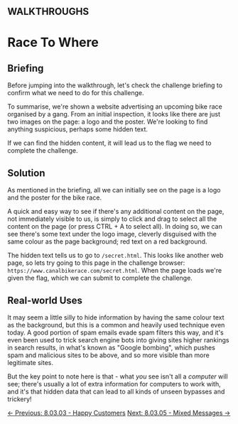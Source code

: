 ## WALKTHROUGHS

# Race To Where

## Briefing

Before jumping into the walkthrough, let's check the challenge briefing to confirm what we need to do for this challenge.

To summarise, we're shown a website advertising an upcoming bike race
 organised by a gang. From an initial inspection, it looks like there
are just two images on the page: a logo and the poster. We're looking to
 find anything suspicious, perhaps some hidden text.

If we can find the hidden content, it will lead us to the flag we need to complete the challenge.

## Solution

As mentioned in the briefing, all we can initially see on the page is a logo and the poster for the bike race.

A quick and easy way to see if there's any additional content on the
page, not immediately visible to us, is simply to click and drag to
select all the content on the page (or press CTRL + A to select all). In
 doing so, we can see there's some text under the logo image, cleverly
disguised with the same colour as the page background; red text on a red
 background.

The hidden text tells us to go to `/secret.html`. This looks like another web page, so lets try going to this page in the challenge browser: `https://www.canalbikerace.com/secret.html`. When the page loads we're given the flag, which we can submit to complete the challenge.

## Real-world Uses

It may seem a little silly to hide information by having the same
colour text as the background, but this is a common and heavily used
technique even today. A good portion of spam emails evade spam filters
this way, and it's even been used to trick search engine bots into
giving sites higher rankings in search results, in what's known as
"Google bombing", which pushes spam and malicious sites to be above, and
 so more visible than more legitimate sites.

But the key point to note here is that - what *you* see isn't all a *computer*
 will see; there's usually a lot of extra information for computers to
work with, and it's that hidden data that can lead to all kinds of
unseen bypasses and trickery!

[← Previous: 8.03.03 - Happy Customers](https://play.cyberstart.com/field-manual/01d584ce-0e89-11ec-82a8-0242ac130003)
[Next: 8.03.05 - Mixed Messages →](https://play.cyberstart.com/field-manual/4ecd5df6-0e89-11ec-82a8-0242ac130003)

